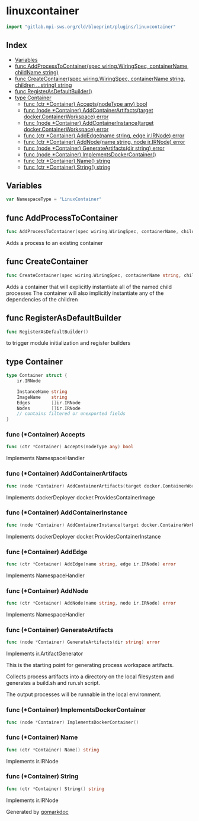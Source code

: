 <!-- Code generated by gomarkdoc. DO NOT EDIT -->

# linuxcontainer

```go
import "gitlab.mpi-sws.org/cld/blueprint/plugins/linuxcontainer"
```

## Index

- [Variables](<#variables>)
- [func AddProcessToContainer\(spec wiring.WiringSpec, containerName, childName string\)](<#AddProcessToContainer>)
- [func CreateContainer\(spec wiring.WiringSpec, containerName string, children ...string\) string](<#CreateContainer>)
- [func RegisterAsDefaultBuilder\(\)](<#RegisterAsDefaultBuilder>)
- [type Container](<#Container>)
  - [func \(ctr \*Container\) Accepts\(nodeType any\) bool](<#Container.Accepts>)
  - [func \(node \*Container\) AddContainerArtifacts\(target docker.ContainerWorkspace\) error](<#Container.AddContainerArtifacts>)
  - [func \(node \*Container\) AddContainerInstance\(target docker.ContainerWorkspace\) error](<#Container.AddContainerInstance>)
  - [func \(ctr \*Container\) AddEdge\(name string, edge ir.IRNode\) error](<#Container.AddEdge>)
  - [func \(ctr \*Container\) AddNode\(name string, node ir.IRNode\) error](<#Container.AddNode>)
  - [func \(node \*Container\) GenerateArtifacts\(dir string\) error](<#Container.GenerateArtifacts>)
  - [func \(node \*Container\) ImplementsDockerContainer\(\)](<#Container.ImplementsDockerContainer>)
  - [func \(ctr \*Container\) Name\(\) string](<#Container.Name>)
  - [func \(ctr \*Container\) String\(\) string](<#Container.String>)


## Variables

<a name="NamespaceType"></a>

```go
var NamespaceType = "LinuxContainer"
```

<a name="AddProcessToContainer"></a>
## func AddProcessToContainer

```go
func AddProcessToContainer(spec wiring.WiringSpec, containerName, childName string)
```

Adds a process to an existing container

<a name="CreateContainer"></a>
## func CreateContainer

```go
func CreateContainer(spec wiring.WiringSpec, containerName string, children ...string) string
```

Adds a container that will explicitly instantiate all of the named child processes The container will also implicitly instantiate any of the dependencies of the children

<a name="RegisterAsDefaultBuilder"></a>
## func RegisterAsDefaultBuilder

```go
func RegisterAsDefaultBuilder()
```

to trigger module initialization and register builders

<a name="Container"></a>
## type Container



```go
type Container struct {
    ir.IRNode

    InstanceName string
    ImageName    string
    Edges        []ir.IRNode
    Nodes        []ir.IRNode
    // contains filtered or unexported fields
}
```

<a name="Container.Accepts"></a>
### func \(\*Container\) Accepts

```go
func (ctr *Container) Accepts(nodeType any) bool
```

Implements NamespaceHandler

<a name="Container.AddContainerArtifacts"></a>
### func \(\*Container\) AddContainerArtifacts

```go
func (node *Container) AddContainerArtifacts(target docker.ContainerWorkspace) error
```

Implements dockerDeployer docker.ProvidesContainerImage

<a name="Container.AddContainerInstance"></a>
### func \(\*Container\) AddContainerInstance

```go
func (node *Container) AddContainerInstance(target docker.ContainerWorkspace) error
```

Implements dockerDeployer docker.ProvidesContainerInstance

<a name="Container.AddEdge"></a>
### func \(\*Container\) AddEdge

```go
func (ctr *Container) AddEdge(name string, edge ir.IRNode) error
```

Implements NamespaceHandler

<a name="Container.AddNode"></a>
### func \(\*Container\) AddNode

```go
func (ctr *Container) AddNode(name string, node ir.IRNode) error
```

Implements NamespaceHandler

<a name="Container.GenerateArtifacts"></a>
### func \(\*Container\) GenerateArtifacts

```go
func (node *Container) GenerateArtifacts(dir string) error
```

Implements ir.ArtifactGenerator

This is the starting point for generating process workspace artifacts.

Collects process artifacts into a directory on the local filesystem and generates a build.sh and run.sh script.

The output processes will be runnable in the local environment.

<a name="Container.ImplementsDockerContainer"></a>
### func \(\*Container\) ImplementsDockerContainer

```go
func (node *Container) ImplementsDockerContainer()
```



<a name="Container.Name"></a>
### func \(\*Container\) Name

```go
func (ctr *Container) Name() string
```

Implements ir.IRNode

<a name="Container.String"></a>
### func \(\*Container\) String

```go
func (ctr *Container) String() string
```

Implements ir.IRNode

Generated by [gomarkdoc](<https://github.com/princjef/gomarkdoc>)
